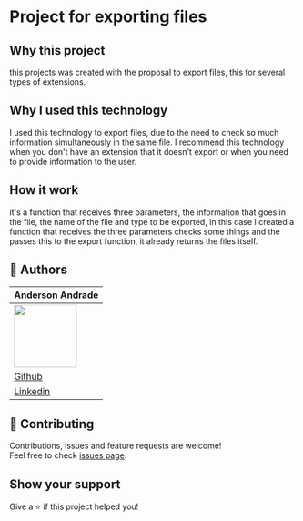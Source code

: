 # Project for exporting files

## Why this project

this projects was created with the proposal to export files, this for several types of extensions.

## Why I used this technology

I used this technology to export files, due to the need to check so much information simultaneously in the same file. I recommend this technology when you don't have an extension that it doesn't export or when you need to provide information to the user.

## How it work

it's a function that receives three parameters, the information that goes in the file, the name of the file and type to be exported, in this case I created a function that receives the three parameters checks some things and the passes this to the export function, it already returns the files itself.

## 👤 Authors

| Anderson Andrade                                             |
| ------------------------------------------------------------ |
| <img src="https://avatars0.githubusercontent.com/u/31743641?s=400&u=b6d9e1c428279846440325b0fae90f4b9c4d1d98&v=4" width="110"> |
| <a href="https://github.com/AndersonAndrad">Github</a>       |
| <a href="https://www.linkedin.com/in/AndersonAndrad/">Linkedin</a> |

## 🤝 Contributing

Contributions, issues and feature requests are welcome!<br />Feel free to check [issues page](https://github.com/andersonandrad/exportFileJson/issues).

## Show your support

Give a ⭐️ if this project helped you!